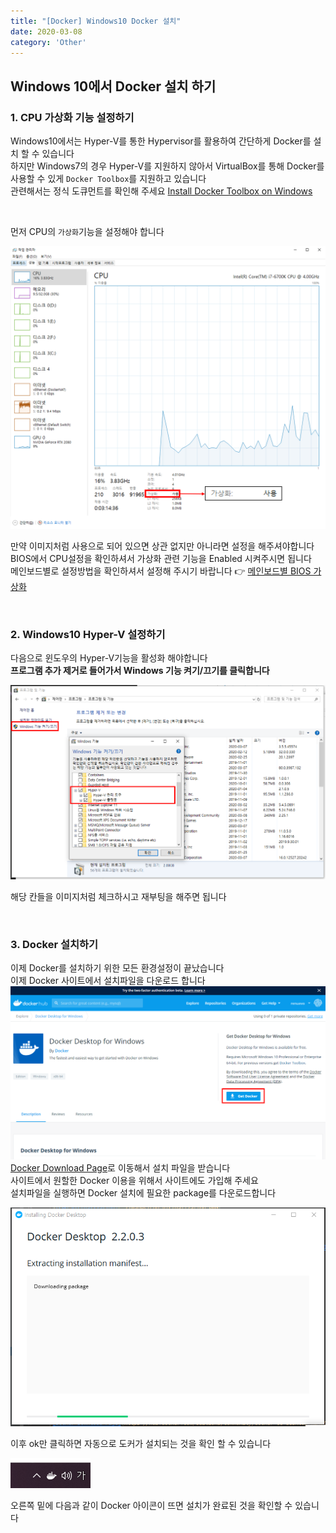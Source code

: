 ```yaml
---
title: "[Docker] Windows10 Docker 설치"
date: 2020-03-08
category: 'Other'
---
```


## Windows 10에서 Docker 설치 하기  

### 1. CPU 가상화 기능 설정하기  

Windows10에서는 Hyper-V를 통한 Hypervisor를 활용하여 간단하게 Docker를 설치 할 수 있습니다  
하지만 Windows7의 경우 Hyper-V를 지원하지 않아서 VirtualBox를 통해 Docker를 사용할 수 있게 `Docker Toolbox`를 지원하고 있습니다  
관련해서는 정식 도큐먼트를 확인해 주세요 [Install Docker Toolbox on Windows](https://docs.docker.com/toolbox/toolbox_install_windows/)  

<br/>

먼저 CPU의 `가상화`기능을 설정해야 합니다  

![CPU Virtualization](./images/cpu-virtualization.PNG)  

만약 이미지처럼 사용으로 되어 있으면 상관 없지만 아니라면 설정을 해주셔야합니다  
BIOS에서 CPU설정을 확인하셔서 가상화 관련 기능을 Enabled 시켜주시면 됩니다  
메인보드별로 설정방법을 확인하셔서 설정해 주시기 바랍니다  :point_right: [메인보드별 BIOS 가상화](https://www.isunshare.com/blog/how-to-enable-virtualizationvt-in-bios-for-hyper-v-windows-10/)

<br/>

### 2. Windows10 Hyper-V 설정하기  
다음으로 윈도우의 Hyper-V기능을 활성화 해야합니다  
**프로그램 추가 제거로 들어가서 Windows 기능 켜기/끄기를 클릭합니다**  

![Hyper-V](./images/check-hyper-v.PNG)

해당 칸들을 이미지처럼 체크하시고 <span class='red_font'>재부팅</span>을 해주면 됩니다  

<br/>

### 3. Docker 설치하기  
이제 Docker를 설치하기 위한 모든 환경설정이 끝났습니다  
이제 Docker 사이트에서 설치파일을 다운로드 합니다  
![Docker Download Page](./images/docker-download.png)  
[Docker Download Page](https://hub.docker.com/editions/community/docker-ce-desktop-windows/)로 이동해서 설치 파일을 받습니다  
사이트에서 원할한 Docker 이용을 위해서 사이트에도 가입해 주세요  
설치파일을 실행하면 Docker 설치에 필요한 package를 다운로드합니다  

![Docker Setup](./images/docker-setup.PNG)

이후 ok만 클릭하면 자동으로 도커가 설치되는 것을 확인 할 수 있습니다  

![Docker Icon](./images/docker-image.PNG)

오른쪽 밑에 다음과 같이 Docker 아이콘이 뜨면 설치가 완료된 것을 확인할 수 있습니다  








